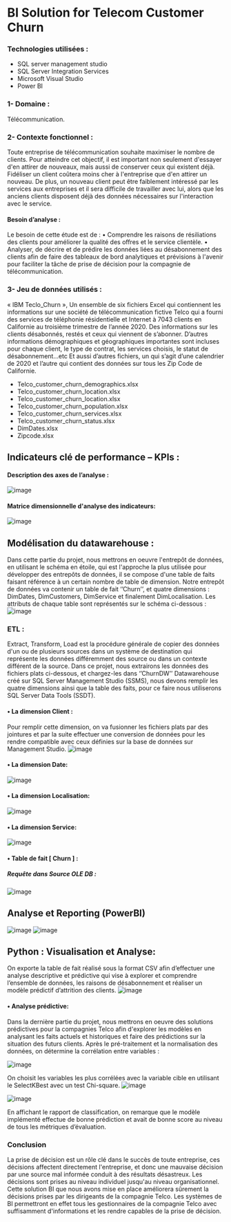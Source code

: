 # BI Solution for Telecom Customer Churn

### Technologies utilisées : 
- SQL server management studio
- SQL Server Integration Services
- Microsoft Visual Studio
- Power BI

### 1- Domaine :
Télécommunication.
### 2- Contexte fonctionnel :
Toute entreprise de télécommunication souhaite maximiser le nombre de clients. Pour atteindre cet objectif, il est important non seulement d'essayer d'en attirer de nouveaux, mais aussi de conserver ceux qui existent déjà. Fidéliser un client coûtera moins cher à l'entreprise que d'en attirer un nouveau. De plus, un nouveau client peut être faiblement intéressé par les services aux entreprises et il sera difficile de travailler avec lui, alors que les anciens clients disposent déjà des données nécessaires sur l'interaction avec le service.
#### Besoin d’analyse :
Le besoin de cette étude est de :
• Comprendre les raisons de résiliations des clients pour améliorer la qualité des offres et le service clientèle.
• Analyser, de décrire et de prédire les données liées au désabonnement des clients afin de faire des tableaux de bord analytiques et prévisions à l'avenir pour faciliter la tâche de prise de décision pour la compagnie de télécommunication.
### 3- Jeu de données utilisés :
« IBM Teclo_Churn », Un ensemble de six fichiers Excel qui contiennent les informations sur une société de télécommunication fictive Telco qui a fourni des services de téléphonie résidentielle et Internet à 7043 clients en Californie au troisième trimestre de l’année 2020. Des informations sur les clients désabonnés, restés et ceux qui viennent de s’abonner. D’autres informations démographiques et géographiques importantes sont incluses pour chaque client, le type de contrat, les services choisis, le statut de désabonnement…etc
Et aussi d’autres fichiers, un qui s’agit d’une calendrier de 2020 et l’autre qui contient des données sur tous les Zip Code de Californie.
- Telco_customer_churn_demographics.xlsx
- Telco_customer_churn_location.xlsx
- Telco_customer_churn_location.xlsx
- Telco_customer_churn_population.xlsx
- Telco_customer_churn_services.xlsx
- Telco_customer_churn_status.xlsx
- DimDates.xlsx
- Zipcode.xlsx


## Indicateurs clé de performance – KPIs :
#### Description des axes de l’analyse :
![image](https://github.com/EL-MEHDI-git/Business-intelligence-project-report/assets/66147690/1cbd8bfa-2376-439b-93cb-1c02158575a9)

#### Matrice dimensionnelle d'analyse des indicateurs:

![image](https://github.com/EL-MEHDI-git/Business-intelligence-project-report/assets/66147690/ca4c9434-0859-4654-abbc-eadac285ac18)

## Modélisation du datawarehouse :
Dans cette partie du projet, nous mettrons en oeuvre l'entrepôt de données, en utilisant le schéma en étoile, qui est l'approche la plus utilisée pour développer des entrepôts de données, il se compose d'une table de faits faisant référence à un certain nombre de table de dimension.
Notre entrepôt de données va contenir un table de fait ‘’Churn’’, et quatre dimensions :
DimDates, DimCustomers, DimService et finalement DimLocalisation.
Les attributs de chaque table sont représentés sur le schéma ci-dessous :
![image](https://github.com/EL-MEHDI-git/Business-intelligence-project-report/assets/66147690/4071f52c-bdab-43dc-b9ec-f2df6b1a61ce)

### ETL :
Extract, Transform, Load est la procédure générale de copier des données d'un ou de plusieurs sources dans un système de destination qui représente les données différemment des source ou dans un contexte différent de la source. Dans ce projet, nous extrairons les données des fichiers plats ci-dessous, et chargez-les dans ‘’ChurnDW’’ Datawarehouse créé
sur SQL Server Management Studio (SSMS), nous devons remplir les quatre dimensions ainsi que la table des faits, pour ce faire nous utiliserons SQL Server Data Tools (SSDT).
#### • La dimension Client :
Pour remplir cette dimension, on va fusionner les fichiers plats par des jointures et par la suite effectuer une conversion de données pour les rendre compatible avec ceux définies sur la base de données sur Management Studio.
![image](https://github.com/EL-MEHDI-git/Business-intelligence-project-report/assets/66147690/dcea5908-b108-4a11-93b2-a8cf7b2a4cb2)
#### • La dimension Date:
![image](https://github.com/EL-MEHDI-git/Business-intelligence-project-report/assets/66147690/60983160-60ec-4897-afec-886409b943e4)

#### • La dimension Localisation:
![image](https://github.com/EL-MEHDI-git/Business-intelligence-project-report/assets/66147690/924c1212-f6bb-411e-adf5-5de9e2db06a5)

#### • La dimension Service:
![image](https://github.com/EL-MEHDI-git/Business-intelligence-project-report/assets/66147690/725f2538-23fa-4959-b20c-5f4fe4b030b6)

#### • Table de fait [ Churn ] :
##### Requête dans Source OLE DB :
![image](https://github.com/EL-MEHDI-git/Business-intelligence-project-report/assets/66147690/0b0c2fee-05e5-4547-8761-c7c9c63fbc79)


## Analyse et Reporting (PowerBI)
![image](https://github.com/EL-MEHDI-git/Business-intelligence-project-report/assets/66147690/48806562-8027-4ea7-bf5e-938efd68236f)
![image](https://github.com/EL-MEHDI-git/Business-intelligence-project-report/assets/66147690/549ba2ea-f42c-4f59-b5fb-fe6be0b8fc77)

## Python : Visualisation et Analyse:
On exporte la table de fait réalisé sous la format CSV afin d’effectuer une analyse descriptive et prédictive qui vise à explorer et comprendre l’ensemble de données, les raisons de désabonnement et réaliser un modèle prédictif d’attrition des clients.
![image](https://github.com/EL-MEHDI-git/Business-intelligence-project-report/assets/66147690/bf5d2e3b-0e87-4eba-a094-0e7b66dbaae6)

#### • Analyse prédictive:
Dans la dernière partie du projet, nous mettrons en oeuvre des solutions prédictives pour la compagnies Telco afin d'explorer les modèles en analysant les faits actuels et historiques et faire des prédictions sur la situation des futurs clients.
Après le pré-traitement et la normalisation des données, on détermine la corrélation entre variables :

![image](https://github.com/EL-MEHDI-git/Business-intelligence-project-report/assets/66147690/dabcf909-5a28-476a-b257-0ee6f012d995)

On choisit les variables les plus corrélées avec la variable cible en utilisant le SelectKBest avec un test Chi-square.
![image](https://github.com/EL-MEHDI-git/Business-intelligence-project-report/assets/66147690/1d05c76a-1dd7-4928-9d0c-e201b5d2a3f0)

![image](https://github.com/EL-MEHDI-git/Business-intelligence-project-report/assets/66147690/eb0975a7-1950-488a-bcb5-ac9905fbca47)

En affichant le rapport de classification, on remarque que le modèle implémenté effectue de bonne prédiction et avait de bonne score au niveau de tous les métriques d’évaluation.

### Conclusion
La prise de décision est un rôle clé dans le succès de toute entreprise, ces décisions affectent directement l'entreprise, et donc une mauvaise décision par une source mal informée conduit à des résultats désastreux. Les décisions sont prises au niveau individuel jusqu'au niveau organisationnel. Cette solution BI que nous avons mise en place améliorera sûrement la décisions prises par les dirigeants de la compagnie Telco. Les systèmes de BI permettront en effet tous les gestionnaires de la compagnie Telco avec suffisamment d'informations et les rendre capables de la prise de décision.




